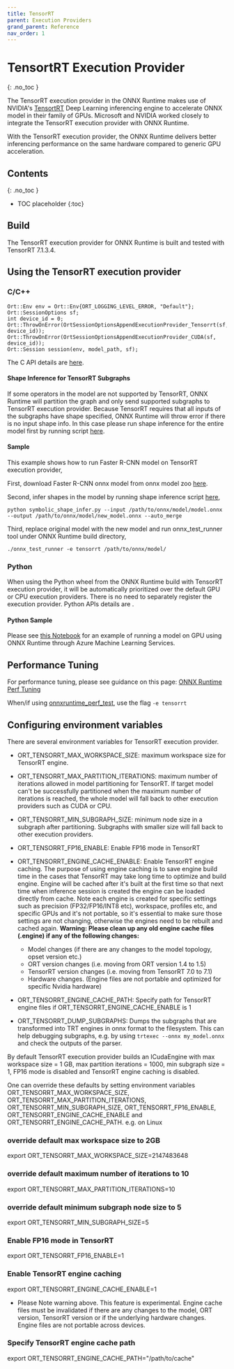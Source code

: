 ```yaml
---
title: TensorRT
parent: Execution Providers
grand_parent: Reference
nav_order: 1
---
```


# TensortRT Execution Provider
{: .no_toc }

The TensorRT execution provider in the ONNX Runtime makes use of NVIDIA's [TensortRT](https://developer.nvidia.com/tensorrt) Deep Learning inferencing engine to accelerate ONNX model in their family of GPUs. Microsoft and NVIDIA worked closely to integrate the TensorRT execution provider with ONNX Runtime.

With the TensorRT execution provider, the ONNX Runtime delivers better inferencing performance on the same hardware compared to generic GPU acceleration. 

## Contents
{: .no_toc }

* TOC placeholder
{:toc}

## Build

The TensorRT execution provider for ONNX Runtime is built and tested with TensorRT 7.1.3.4.

## Using the TensorRT execution provider
### C/C++
```
Ort::Env env = Ort::Env{ORT_LOGGING_LEVEL_ERROR, "Default"};
Ort::SessionOptions sf;
int device_id = 0;
Ort::ThrowOnError(OrtSessionOptionsAppendExecutionProvider_Tensorrt(sf, device_id));
Ort::ThrowOnError(OrtSessionOptionsAppendExecutionProvider_CUDA(sf, device_id));
Ort::Session session(env, model_path, sf);
```

The C API details are [here](../api/c-api.md).

#### Shape Inference for TensorRT Subgraphs
If some operators in the model are not supported by TensorRT, ONNX Runtime will partition the graph and only send supported subgraphs to TensorRT execution provider. Because TensorRT requires that all inputs of the subgraphs have shape specified, ONNX Runtime will throw error if there is no input shape info. In this case please run shape inference for the entire model first by running script [here](https://github.com/microsoft/onnxruntime/blob/master/onnxruntime/python/tools/symbolic_shape_infer.py).

#### Sample
This example shows how to run Faster R-CNN model on TensorRT execution provider,

First, download Faster R-CNN onnx model from onnx model zoo [here](https://github.com/onnx/models/tree/master/vision/object_detection_segmentation/faster-rcnn).

Second, infer shapes in the model by running shape inference script [here](https://github.com/microsoft/onnxruntime/blob/master/onnxruntime/python/tools/symbolic_shape_infer.py),
```
python symbolic_shape_infer.py --input /path/to/onnx/model/model.onnx --output /path/to/onnx/model/new_model.onnx --auto_merge
```

Third, replace original model with the new model and run onnx_test_runner tool under ONNX Runtime build directory,
```
./onnx_test_runner -e tensorrt /path/to/onnx/model/
```

### Python
When using the Python wheel from the ONNX Runtime build with TensorRT execution provider, it will be automatically prioritized over the default GPU or CPU execution providers. There is no need to separately register the execution provider. Python APIs details are .

#### Python Sample

Please see [this Notebook](https://github.com/microsoft/onnxruntime/blob/master/docs/python/notebooks/onnx-inference-byoc-gpu-cpu-aks.ipynb) for an example of running a model on GPU using ONNX Runtime through Azure Machine Learning Services.

## Performance Tuning

For performance tuning, please see guidance on this page: [ONNX Runtime Perf Tuning](../../how-to/tune-performance.md)

When/if using [onnxruntime_perf_test](https://github.com/microsoft/onnxruntime/tree/master/onnxruntime/test/perftest#onnxruntime-performance-test), use the flag `-e tensorrt` 

## Configuring environment variables
There are several environment variables for TensorRT execution provider.

* ORT_TENSORRT_MAX_WORKSPACE_SIZE: maximum workspace size for TensorRT engine.

* ORT_TENSORRT_MAX_PARTITION_ITERATIONS: maximum number of iterations allowed in model partitioning for TensorRT. If target model can't be successfully partitioned when the maximum number of iterations is reached, the whole model will fall back to other execution providers such as CUDA or CPU.

* ORT_TENSORRT_MIN_SUBGRAPH_SIZE: minimum node size in a subgraph after partitioning. Subgraphs with smaller size will fall back to other execution providers.

* ORT_TENSORRT_FP16_ENABLE: Enable FP16 mode in TensorRT

* ORT_TENSORRT_ENGINE_CACHE_ENABLE: Enable TensorRT engine caching. The purpose of using engine caching is to save engine build time in the cases that TensorRT may take long time to optimize and build engine. Engine will be cached after it's built at the first time so that next time when inference session is created the engine can be loaded directly from cache. Note each engine is created for specific settings such as precision (FP32/FP16/INT8 etc), workspace, profiles etc, and specific GPUs and it's not portable, so it's essential to make sure those settings are not changing, otherwise the engines need to be rebuilt and cached again.
**Warning: Please clean up any old engine cache files (.engine) if any of the following changes:**
  - Model changes (if there are any changes to the model topology, opset version etc.)
  - ORT version changes (i.e. moving from ORT version 1.4 to 1.5)
  - TensorRT version changes (i.e. moving from TensorRT 7.0 to 7.1)
  - Hardware changes. (Engine files are not portable and optimized for specific Nvidia hardware)

* ORT_TENSORRT_ENGINE_CACHE_PATH: Specify path for TensorRT engine files if ORT_TENSORRT_ENGINE_CACHE_ENABLE is 1

* ORT_TENSORRT_DUMP_SUBGRAPHS: Dumps the subgraphs that are transformed into TRT engines in onnx format to the filesystem. This can help debugging subgraphs, e.g. by using  `trtexec --onnx my_model.onnx` and check the outputs of the parser.

By default TensorRT execution provider builds an ICudaEngine with max workspace size = 1 GB, max partition iterations = 1000, min subgraph size = 1, FP16 mode is disabled and TensorRT engine caching is disabled.

One can override these defaults by setting environment variables ORT_TENSORRT_MAX_WORKSPACE_SIZE, ORT_TENSORRT_MAX_PARTITION_ITERATIONS, ORT_TENSORRT_MIN_SUBGRAPH_SIZE,  ORT_TENSORRT_FP16_ENABLE, ORT_TENSORRT_ENGINE_CACHE_ENABLE and ORT_TENSORRT_ENGINE_CACHE_PATH.
e.g. on Linux

### override default max workspace size to 2GB
export ORT_TENSORRT_MAX_WORKSPACE_SIZE=2147483648

### override default maximum number of iterations to 10 
export ORT_TENSORRT_MAX_PARTITION_ITERATIONS=10
        
### override default minimum subgraph node size to 5
export ORT_TENSORRT_MIN_SUBGRAPH_SIZE=5

### Enable FP16 mode in TensorRT
export ORT_TENSORRT_FP16_ENABLE=1

### Enable TensorRT engine caching
export ORT_TENSORRT_ENGINE_CACHE_ENABLE=1
* Please Note warning above. This feature is experimental. Engine cache files must be invalidated if there are any changes to the model, ORT version, TensorRT version or if the
underlying hardware changes. Engine files are not portable across devices.

### Specify TensorRT engine cache path
export ORT_TENSORRT_ENGINE_CACHE_PATH="/path/to/cache"
